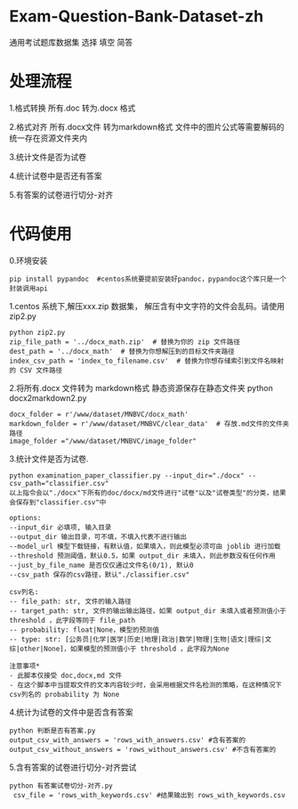 # Exam-Question-Bank-Dataset-zh
通用考试题库数据集  选择 填空 简答
# 处理流程
1.格式转换 所有.doc 转为.docx 格式

2.格式对齐 所有.docx文件 转为markdown格式 文件中的图片公式等需要解码的统一存在资源文件夹内

3.统计文件是否为试卷

4.统计试卷中是否还有答案

5.有答案的试卷进行切分-对齐

# 代码使用
0.环境安装
   
    pip install pypandoc  #centos系统要提前安装好pandoc，pypandoc这个库只是一个封装调用api

1.centos 系统下,解压xxx.zip 数据集， 解压含有中文字符的文件会乱码。请使用zip2.py
    
    python zip2.py
    zip_file_path = '../docx_math.zip'  # 替换为你的 zip 文件路径
    dest_path = '../docx_math'  # 替换为你想解压到的目标文件夹路径
    index_csv_path = 'index_to_filename.csv'  # 替换为你想存储索引到文件名映射的 CSV 文件路径


2.将所有.docx 文件转为 markdown格式  静态资源保存在静态文件夹
 python docx2markdown2.py  
     
    docx_folder = r'/www/dataset/MNBVC/docx_math' 
    markdown_folder = r'/www/dataset/MNBVC/clear_data'  # 存放.md文件的文件夹路径
    image_folder ="/www/dataset/MNBVC/image_folder"


3.统计文件是否为试卷.
                     
    python examination_paper_classifier.py --input_dir="./docx" --csv_path="classifier.csv"
    以上指令会以"./docx"下所有的doc/docx/md文件进行"试卷"以及"试卷类型"的分类，结果会保存到"classifier.csv"中

    options:
    --input_dir 必填项, 输入目录
    --output_dir 输出目录，可不填，不填入代表不进行输出
    --model_url 模型下载链接，有默认值，如果填入，则此模型必须可由 joblib 进行加载
    --threshold 预测阈值，默认0.5，如果 output_dir 未填入，则此参数没有任何作用
    --just_by_file_name 是否仅仅通过文件名(0/1), 默认0
    --csv_path 保存的csv路径，默认"./classifier.csv"
    
    csv列名:
    -- file_path: str, 文件的输入路径
    -- target_path: str, 文件的输出输出路径，如果 output_dir 未填入或者预测值小于 threshold ，此字段等同于 file_path
    -- probability: float|None，模型的预测值
    -- type: str: [公务员|化学|医学|历史|地理|政治|数学|物理|生物|语文|理综|文综|other|None]，如果模型的预测值小于 threshold ，此字段为None

    注意事项*
    - 此脚本仅接受 doc,docx,md 文件
    - 在这个脚本中当提取文件的文本内容较少时，会采用根据文件名检测的策略，在这种情况下csv列名的 probability 为 None
    

4.统计为试卷的文件中是否含有答案

    python 判断是否有答案.py
    output_csv_with_answers = 'rows_with_answers.csv' #含有答案的
    output_csv_without_answers = 'rows_without_answers.csv' #不含有答案的

5.含有答案的试卷进行切分-对齐尝试

    python 有答案试卷切分-对齐.py
     csv_file = 'rows_with_keywords.csv' #结果输出到 rows_with_keywords.csv

